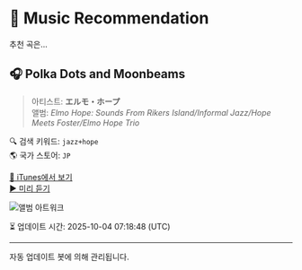 
# 🎵 Music Recommendation

추천 곡은...

## 🎧 Polka Dots and Moonbeams  
> 아티스트: **エルモ・ホープ**  
> 앨범: _Elmo Hope: Sounds From Rikers Island/Informal Jazz/Hope Meets Foster/Elmo Hope Trio_  

🔍 검색 키워드: `jazz+hope`  
🌎 국가 스토어: `JP`

[🔗 iTunes에서 보기](https://music.apple.com/jp/album/polka-dots-and-moonbeams/733012016?i=733012151&uo=4)  
[▶️ 미리 듣기](https://audio-ssl.itunes.apple.com/itunes-assets/AudioPreview71/v4/f2/ab/8d/f2ab8d8f-ee51-e2de-4a4f-d6ca753da699/mzaf_7255650822199392613.plus.aac.p.m4a)

![앨범 아트워크](https://is1-ssl.mzstatic.com/image/thumb/Music/v4/c7/9d/94/c79d9414-a06c-d061-433b-3c82d3db0fc4/cover.jpg/100x100bb.jpg)

⏳ 업데이트 시간: 2025-10-04 07:18:48 (UTC)

---
자동 업데이트 봇에 의해 관리됩니다.
